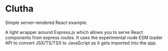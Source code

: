 # Clutha

Simple server-rendered React example.

A light wrapper around Express.js which allows you to serve React components from express routes. It uses the experimental node ESM loader API to convert JSX/TS/TSX to JavaScript as it gets imported into the app.
